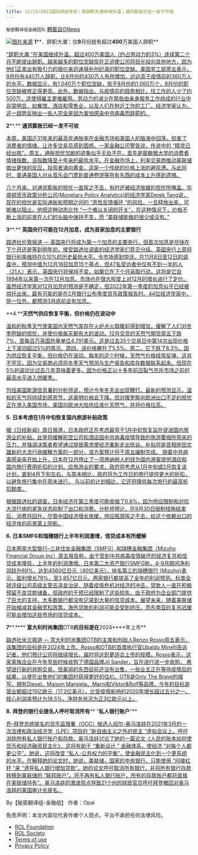 ```yaml
---
title: 11/15/2021国际财经快讯：美辞职大潮继续升温；通货膨胀已经一发不可收
---
```

`秘密翻译组金融团队` [轉載自GNews](https://gnews.org/zh-hans/1666102/)

![](https://assets.gnews.org/wp-content/uploads/2021/11/图片1-66.png)[图片来源](https://news.utexas.edu)
**1****．辞职大潮：仅****9****月份就有超过****400****万美国人辞职**

[“辞职大潮 “在美国继续升温，超过400万美国人（约占劳动力的3%）连续第二个月不断提出辞职。越来越多的职位空缺现在正迫使公司将目光投向其他地方，因为他们正拿出有吸引力的报价来迅速填补创纪录的职位空缺。美国劳工部周五表示，9月份有440万人辞职，比8月份的430万人有所增加，远远高于疫情前的360万人的水平。数据显示，有1,040万个职位空缺，低于8月份的1,060万个，8月份的职位空缺被修正得更高。此外，数据指出，与疫情前的趋势相比，找工作的人少了约500万，这使得雇主更难雇用。劳动力的减少在那些由亲身服务工作组成的行业中非常明显，如餐馆、酒店和零售业，以及人们在附近工作的工厂。经济学家认为，这一趋势反映出一些人完全是因为害怕感染中共病毒而辞职的。](https://www.wionews.com/world/the-great-resignation-over-4-million-americans-quit-their-jobs-in-september-alone-428946)

**2****.** **通货膨胀已经一发不可收**

[本周，美国近31年来的最高年通胀率在金融市场和美国人的脑海中回荡，损害了消费者的情绪，让许多交易员感到困惑。一家金融公司警告说，传说中的 “精灵已经出瓶”。周五，通胀担忧加剧的迹象似乎无处不在，首先是密歇根大学的消费者情绪指数，该指数降至十年来的最低水平。在金融市场上，利率交易商推动美联储做出更快的反应，投资者涌向黄金，这是一个传统的价格上涨的避风港。与此同时，普通美国人对从音乐会门票到普通卷饼等所有东西的成本上升感到遗憾。](https://www.marketwatch.com/story/the-inflation-genie-is-out-of-the-bottle-as-consumer-sentiment-takes-a-hit-and-californians-pay-12-for-a-regular-burrito-11636747851?siteid=yhoof2)

[几个月来，对通货膨胀的担忧一直挥之不去，有时还被经济放缓的担忧所掩盖。华盛顿货币政策分析公司(Monetary Policy Analytics)的经济学家Derek Tang说，现在的担忧是实际通胀和预期之间的 “恶性反馈循环 “的风险，一旦释放出来，可能难以阻止。他把这种动态比作 “一个难以关闭的开关”，在这种情况下，价格不断上涨的前景在人们的头脑中保持不变，而 “美联储能做的很少或没有。”](https://www.marketwatch.com/story/the-inflation-genie-is-out-of-the-bottle-as-consumer-sentiment-takes-a-hit-and-californians-pay-12-for-a-regular-burrito-11636747851?siteid=yhoof2)

**3****.** **英国央行可能在****12****月加息，成为首家加息的主要银行**

[路透社伦敦报道 — 英国央行将成为第一个加息的主要央行，但首次加息是尽快在下个月还是等到明年初，接受路透社调查的经济学家们意见分歧。英国央行上周将银行利率维持在0.10%的历史最低水平，令市场感到惊讶。在11月8日至12日的调查中，预测中值为12月16日加息15个基点，但47名受访者中仅有不到一半的人（21人）表示，英国央行将保持不变。如果它在下个月采取行动，这将是它自1994年以来第一次在12月加息。市场也在很大程度上对12月的增长进行了定价。虽然经济学家对12月加息的预测是不确定，但2022年第一季度的加息似乎已经被烘托出来，最有可能的是在2月银行公布季度货币政策报告时。44位经济学家中，除一位外，都预测3月底前会有加息。](https://www.reuters.com/world/uk/bank-england-be-first-major-bank-hike-rates-probably-december-economists-2021-11-12/)

**4.****天然气供应恢复平衡，但价格仍在波动中**

[温和的秋季天气使美国内天然气库存在火炉点火取暖前得到增加，缓解了人们对冬季短缺的担忧，并使价格每天都有大的波动。12月交货的天然气期货周五下跌7%，至每百万英国热量单位4.791美元。这是过去35个交易日中第14次出现价格上下波动超过5%的情况。周四，该价格攀升了5.5%。周二，它下跌了8.3%。因为供应恢复平衡，但价格仍在波动。每年的这个时候，天然气价格经常反弹，这并不罕见，因为交易商必须将冬季天气预测与生产报告和库存数据联系起来。但现在5%的波动比过去几年意味着更多，因为价格正以十多年前压裂气充斥市场之前的最高水平进入供暖季。](https://www.wsj.com/articles/natural-gas-supply-is-back-in-balance-but-prices-are-still-swinging-11636718581)

[包括美国能源信息署的分析师说，预计今年冬天会出现鞭打。最新的预测显示，温和的天气将持续到感恩节，这表明价格会下降。但对俄罗斯向欧洲出口不足的担忧正在渗入美国市场，美国向欧洲大陆供应液化天然气，并将价格拉高。](https://www.wsj.com/articles/natural-gas-supply-is-back-in-balance-but-prices-are-still-swinging-11636718581)

**5.** **日本考虑在****1****月中旬恢复国内旅游补贴政策**

[据《日经新闻》周日报道，日本政府正在考虑最早于1月中旬恢复旨在促进国内旅游业的补贴。此举将缓解航空公司和酒店因中共病毒疫情导致的旅游萎缩所带来的压力，并强调决策者希望通过提振需求使经济重新走出低谷。补贴将是首相岸田文雄新的大流行病缓解方案的一部分，该方案预计将于周五编制完成。 随着中共病毒感染率开始上升，日本在12月停止了一项用纳税人的钱为国内游客提供酒店和国内旅行费用折扣的计划。应旅游业的要求，政府将考虑从1月中旬或2月恢复该计划，直到4月下旬左右。与周末相比，政府将为工作日的旅行提供更大的折扣，以避免旅行集中在周末进行， 与以前的计划相比，它还将降低每次旅行的最高折扣额度。](https://www.reuters.com/world/asia-pacific/japan-considering-resuming-domestic-travel-subsidies-mid-jan-nikkei-2021-11-14/)

[根据路透社的调查，日本经济在第三季度可能收缩了0.8%，因为供应限制和对抗大流行病的紧急状态抑制了出口和消费。分析师预计，在9月30日限制措施结束后，消费将回升，尽管中国经济增长放缓，供应瓶颈挥之不去，给这个依赖出口的经济体的前景蒙上阴影。](https://www.reuters.com/world/asia-pacific/japan-considering-resuming-domestic-travel-subsidies-mid-jan-nikkei-2021-11-14/)

**6.** **日本****SMFG****和瑞穗银行上半年利润激增，信贷成本有所缓解**

[日本两家大型银行–三井住友金融集团（SMFG）和瑞穗金融集团（Mizuho Financial Group Inc）周五报告称，由于受到中共病毒疫情破坏的经济复苏和信贷成本降低，上半年的利润激增。日本第二大资产银行SMFG称，4-9月期间净利润跃升69%，达到4560亿日元（40亿美元）。排名第三的瑞穗银行  (Mizuho)表示，盈利增长79%，至3,857亿日元。两家银行都提高了全年的利润预测。标普全球评级公司高级主管吉泽良治说，随着疫情危机对经济的冲击，贷款人一直在积极预留不良贷款储备，但政府的干预已经限制了这些损失。由于政府为企业部门提供了巨大的支持，大多数银行都没有记录到大量的信贷成本。展望未来，随着美联储开始缩减其金融宽松政策，海外贷款的利润可能会受到挤压，而东南亚的复苏迟缓可能会增加这些市场的信贷成本。](https://www.oann.com/japans-mizuho-financial-group-posts-79-jump-in-h1-profit/)

**7****.**** ****意大利时尚集团****OTB****的目标是在****2024****年上市**

[路透社米兰报道 — 意大利时尚集团OTB的主席和创始人Renzo Rosso周五表示，该集团的目标是在2024年上市。Rosso和OTB的首席执行官Ubaldo Minelli告诉记者，他们预计公司将继续增长，届时将达到更适合上市的规模。Rosso表示，这家家族企业在今年早些时候收购了德国品牌Jil Sander，旨在进行进一步收购， 希望进行新的并购交易，但美丽的东西目前还没有出售，一些业主正在等待疫情后的结果，以便在出售他们的集团时获得更好的估价。OTB是Only The Brave的缩写，拥有Diesel、Maison Margiela、Marni和Viktor&Rolf等品牌，今年的目标是营业额超过15亿欧元（17.2亿美元），比受疫情影响的2020年增长超过五分之一。核心利润率预计为18.5%，净财务状况为正3亿欧元以上。](https://www.reuters.com/world/europe/italian-fashion-group-otb-aims-list-2024-chairman-2021-11-12/)

**8.** **拜登的银行业提名人呼吁取消所有**** “****私人银行账户****“**

[乔-拜登总统提名的货币监理署（OCC）候选人绍尔-奥马洛娃在2021年3月的一次法律和政治经济学（LPE）项目的 “新自由主义之外的民主 “虚拟会议上，呼吁消除所有私人银行账户和存款。奥马洛娃讨论了她的一篇论文《人民的账本如何使货币和经济融资民主化》，这将有助于 “重新设计 ” 金融体系，使经济 “对每个人都更公平”。她说，这将改变 “私人-公共权力的平衡”，使金融民主化到一个更系统的水平。在解释她的论文时，她说，美联储，国家的中央银行，只能使用 “间接杠杆 “来 “诱导私人银行增加贷款”。她的论文呼吁取消所有银行，并将所有银行存款转移到美联储的 “联邦账户”。将不再有私人银行账户，所有的存款账户都将直接在美联储持有”。奥马洛娃的激进观点导致21个州的财政官员呼吁拜登撤回对奥马洛娃的美国审计长提名。](https://www.breitbart.com/politics/2021/11/13/bidens-banking-nominee-calls-eliminate-all-private-bank-accounts/)

By【秘密翻译组-金融组】
作者：Opal

 

免责声明：本文内容仅代表作者个人观点，平台不承担任何法律风险。

- [ROL Foundation](https://rolfoundation.org/)
- [ROL Society](https://rolsociety.org/)
- [Terms of use](https://gnews.org/terms-of-use-3/)
- [Privacy Policy](https://gnews.org/privacy-policy/)
